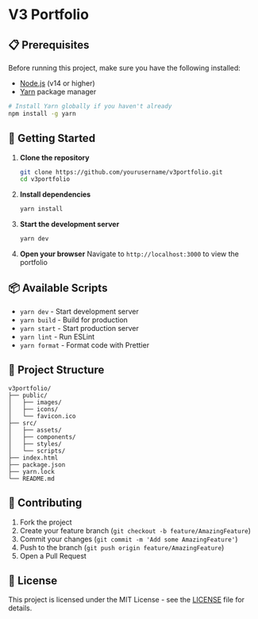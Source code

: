 # V3 Portfolio

## 📋 Prerequisites

Before running this project, make sure you have the following installed:

- [Node.js](https://nodejs.org/) (v14 or higher)
- [Yarn](https://yarnpkg.com/) package manager

```bash
# Install Yarn globally if you haven't already
npm install -g yarn
```

## 🚀 Getting Started

1. **Clone the repository**
   ```bash
   git clone https://github.com/yourusername/v3portfolio.git
   cd v3portfolio
   ```

2. **Install dependencies**
   ```bash
   yarn install
   ```

3. **Start the development server**
   ```bash
   yarn dev
   ```

4. **Open your browser**
   Navigate to `http://localhost:3000` to view the portfolio

## 📦 Available Scripts

- `yarn dev` - Start development server
- `yarn build` - Build for production
- `yarn start` - Start production server
- `yarn lint` - Run ESLint
- `yarn format` - Format code with Prettier

## 📁 Project Structure

```
v3portfolio/
├── public/
│   ├── images/
│   ├── icons/
│   └── favicon.ico
├── src/
│   ├── assets/
│   ├── components/
│   ├── styles/
│   └── scripts/
├── index.html
├── package.json
├── yarn.lock
└── README.md
```

## 🤝 Contributing

1. Fork the project
2. Create your feature branch (`git checkout -b feature/AmazingFeature`)
3. Commit your changes (`git commit -m 'Add some AmazingFeature'`)
4. Push to the branch (`git push origin feature/AmazingFeature`)
5. Open a Pull Request

## 📝 License

This project is licensed under the MIT License - see the [LICENSE](LICENSE) file for details.

